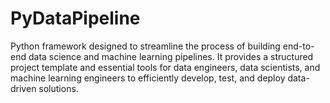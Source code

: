 # PyDataPipeline
Python framework designed to streamline the process of building end-to-end data science and machine learning pipelines. It provides a structured project template and essential tools for data engineers, data scientists, and machine learning engineers to efficiently develop, test, and deploy data-driven solutions.
